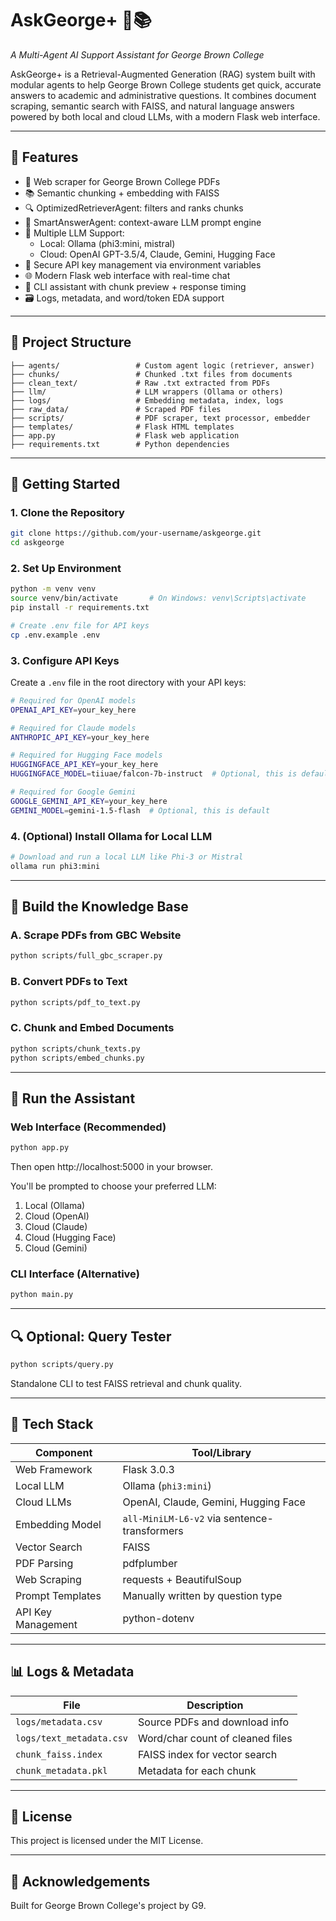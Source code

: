 # AskGeorge+ 🧠📚  
*A Multi-Agent AI Support Assistant for George Brown College*

AskGeorge+ is a Retrieval-Augmented Generation (RAG) system built with modular agents to help George Brown College students get quick, accurate answers to academic and administrative questions. It combines document scraping, semantic search with FAISS, and natural language answers powered by both local and cloud LLMs, with a modern Flask web interface.

---

## 🔧 Features

- 📄 Web scraper for George Brown College PDFs  
- 📚 Semantic chunking + embedding with FAISS  
- 🔍 OptimizedRetrieverAgent: filters and ranks chunks  
- 💬 SmartAnswerAgent: context-aware LLM prompt engine  
- 🧠 Multiple LLM Support:
  - Local: Ollama (phi3:mini, mistral)
  - Cloud: OpenAI GPT-3.5/4, Claude, Gemini, Hugging Face
- 🔐 Secure API key management via environment variables
- 🌐 Modern Flask web interface with real-time chat
- 🧪 CLI assistant with chunk preview + response timing  
- 🗃️ Logs, metadata, and word/token EDA support  

---

## 📁 Project Structure

```
├── agents/                 # Custom agent logic (retriever, answer)
├── chunks/                 # Chunked .txt files from documents
├── clean_text/             # Raw .txt extracted from PDFs
├── llm/                    # LLM wrappers (Ollama or others)
├── logs/                   # Embedding metadata, index, logs
├── raw_data/               # Scraped PDF files
├── scripts/                # PDF scraper, text processor, embedder
├── templates/              # Flask HTML templates
├── app.py                  # Flask web application
├── requirements.txt        # Python dependencies
```

---

## 🚀 Getting Started

### 1. Clone the Repository
```bash
git clone https://github.com/your-username/askgeorge.git
cd askgeorge
```

### 2. Set Up Environment
```bash
python -m venv venv
source venv/bin/activate       # On Windows: venv\Scripts\activate
pip install -r requirements.txt

# Create .env file for API keys
cp .env.example .env
```

### 3. Configure API Keys
Create a `.env` file in the root directory with your API keys:
```bash
# Required for OpenAI models
OPENAI_API_KEY=your_key_here

# Required for Claude models
ANTHROPIC_API_KEY=your_key_here

# Required for Hugging Face models
HUGGINGFACE_API_KEY=your_key_here
HUGGINGFACE_MODEL=tiiuae/falcon-7b-instruct  # Optional, this is default

# Required for Google Gemini
GOOGLE_GEMINI_API_KEY=your_key_here
GEMINI_MODEL=gemini-1.5-flash  # Optional, this is default
```

### 4. (Optional) Install Ollama for Local LLM
```bash
# Download and run a local LLM like Phi-3 or Mistral
ollama run phi3:mini
```

---

## 🔄 Build the Knowledge Base

### A. Scrape PDFs from GBC Website
```bash
python scripts/full_gbc_scraper.py
```

### B. Convert PDFs to Text
```bash
python scripts/pdf_to_text.py
```

### C. Chunk and Embed Documents
```bash
python scripts/chunk_texts.py
python scripts/embed_chunks.py
```

---

## 💬 Run the Assistant

### Web Interface (Recommended)
```bash
python app.py
```
Then open http://localhost:5000 in your browser.

You'll be prompted to choose your preferred LLM:
1. Local (Ollama)
2. Cloud (OpenAI)
3. Cloud (Claude)
4. Cloud (Hugging Face)
5. Cloud (Gemini)

### CLI Interface (Alternative)
```bash
python main.py
```

---

## 🔍 Optional: Query Tester
```bash
python scripts/query.py
```
Standalone CLI to test FAISS retrieval and chunk quality.

---

## 🧠 Tech Stack

| Component          | Tool/Library                         |
|--------------------|--------------------------------------|
| Web Framework      | Flask 3.0.3                         |
| Local LLM          | Ollama (`phi3:mini`)                |
| Cloud LLMs         | OpenAI, Claude, Gemini, Hugging Face |
| Embedding Model    | `all-MiniLM-L6-v2` via sentence-transformers |
| Vector Search      | FAISS                                |
| PDF Parsing        | pdfplumber                           |
| Web Scraping       | requests + BeautifulSoup             |
| Prompt Templates   | Manually written by question type    |
| API Key Management | python-dotenv                        |

---

## 📊 Logs & Metadata

| File                     | Description                          |
|--------------------------|--------------------------------------|
| `logs/metadata.csv`      | Source PDFs and download info        |
| `logs/text_metadata.csv` | Word/char count of cleaned files     |
| `chunk_faiss.index`      | FAISS index for vector search        |
| `chunk_metadata.pkl`     | Metadata for each chunk              |

---

## 📝 License

This project is licensed under the MIT License.

---

## 🙌 Acknowledgements

Built for George Brown College's project by G9.